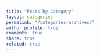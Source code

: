 ```yaml
---
title: "Posts by Category"
layout: categories
permalink: "/categories-archives/"
author_profile: true
comments: true
share: true
related: true
---
```

